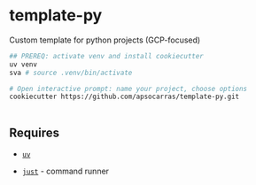 # template-py

Custom template for python projects (GCP-focused)

```bash
## PREREQ: activate venv and install cookiecutter 
uv venv 
sva # source .venv/bin/activate

# Open interactive prompt: name your project, choose options
cookiecutter https://github.com/apsocarras/template-py.git 
 
```

## Requires

* [`uv`](https://docs.astral.sh/uv/)

* [`just`](https://github.com/casey/just) - command runner
